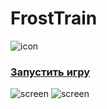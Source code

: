 # FrostTrain
![icon](https://avatars.mds.yandex.net/get-games/2977039/2a000001859367fc920f3920d8a77a077c40/cover1)

### [Запустить игру](https://yandex.ru/games/app/210436)

![screen](https://avatars.mds.yandex.net/get-games/3006389/2a00000185c0c05b9fd5cc17bbf03dbad06f//orig)
![screen](https://avatars.mds.yandex.net/get-games/1892995/2a00000185c0c05c68154ce988f4b5f638c4//orig)
